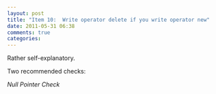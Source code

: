 ```yaml
---
layout: post
title: "Item 10:  Write operator delete if you write operator new"
date: 2011-05-31 06:38
comments: true
categories: 
---
```



Rather self-explanatory.




Two recommended checks:




_Null Pointer Check_


